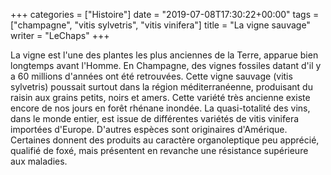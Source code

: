 +++
categories = ["Histoire"]
date = "2019-07-08T17:30:22+00:00"
tags = ["champagne", "vitis sylvetris", "vitis vinifera"] 
title = "La vigne sauvage"
writer = "LeChaps"
+++

La vigne est l'une des plantes les plus anciennes de la Terre, apparue bien longtemps avant l'Homme. En Champagne, des vignes fossiles datant d'il y a 60 millions d'années ont été retrouvées. Cette vigne sauvage (vitis sylvetris) poussait surtout dans la région méditerranéenne, produisant du raisin aux grains petits, noirs et amers. Cette variété très ancienne existe encore de nos jours en forêt rhénane inondée.
La quasi-totalité des vins, dans le monde entier, est issue de différentes variétés de vitis vinifera importées d'Europe. D'autres espèces sont originaires d'Amérique. Certaines donnent des produits au caractère organoleptique peu apprécié, qualifié de foxé, mais présentent en revanche une résistance supérieure aux maladies.
